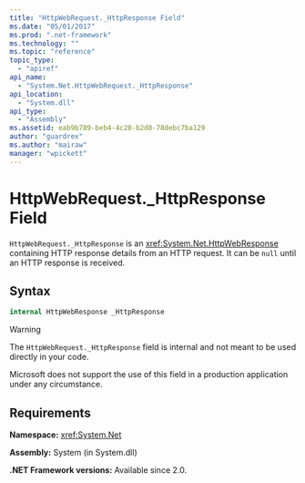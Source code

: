 ```yaml
---
title: "HttpWebRequest._HttpResponse Field"
ms.date: "05/01/2017"
ms.prod: ".net-framework"
ms.technology: ""
ms.topic: "reference"
topic_type: 
  - "apiref"
api_name:
  - "System.Net.HttpWebRequest._HttpResponse"
api_location:
  - "System.dll"
api_type: 
  - "Assembly"
ms.assetid: eab9b789-beb4-4c28-b2d8-78debc7ba129
author: "guardrex"
ms.author: "mairaw"
manager: "wpickett"
---
```


# HttpWebRequest.\_HttpResponse Field

`HttpWebRequest._HttpResponse` is an <xref:System.Net.HttpWebResponse> containing HTTP response details from an HTTP request. It can be `null` until an HTTP response is received.

## Syntax
  
```csharp  
internal HttpWebResponse _HttpResponse
```

> [!WARNING]
> The `HttpWebRequest._HttpResponse` field is internal and not meant to be used directly in your code.
> 
> Microsoft does not support the use of this field in a production application under any circumstance.

## Requirements

**Namespace:** <xref:System.Net>

**Assembly:** System (in System.dll)

**.NET Framework versions:** Available since 2.0.

